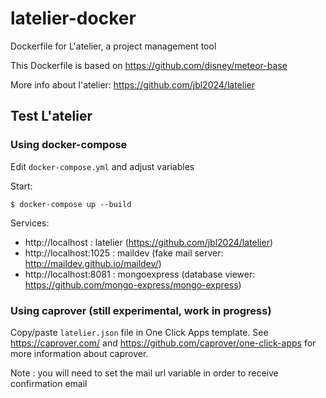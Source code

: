 # latelier-docker

Dockerfile for L'atelier, a project management tool

This Dockerfile is based on https://github.com/disney/meteor-base

More info about l'atelier: https://github.com/jbl2024/latelier

## Test L'atelier

### Using docker-compose

Edit `docker-compose.yml` and adjust variables

Start:  
```
$ docker-compose up --build
```

Services:

- http://localhost : latelier (https://github.com/jbl2024/latelier)
- http://localhost:1025 : maildev (fake mail server: http://maildev.github.io/maildev/)
- http://localhost:8081 : mongoexpress (database viewer: https://github.com/mongo-express/mongo-express)

### Using caprover (still experimental, work in progress)

Copy/paste `latelier.json` file in One Click Apps template.
See https://caprover.com/ and https://github.com/caprover/one-click-apps for more information about caprover.

Note : you will need to set the mail url variable in order to receive confirmation email
